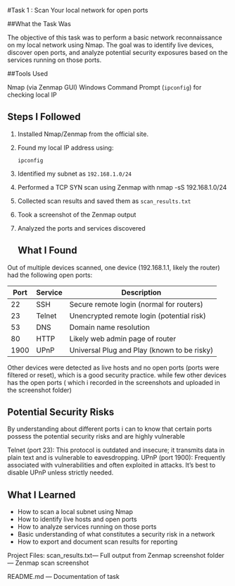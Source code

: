 #Task 1 : Scan Your local network for open ports 

##What the Task Was

The objective of this task was to perform a basic network reconnaissance on my local network using Nmap. The goal was to identify live devices, discover open ports, and analyze potential security exposures based on the services running on those ports.

##Tools Used

Nmap (via Zenmap GUI)
Windows Command Prompt (`ipconfig`) for checking local IP

## Steps I Followed

1. Installed Nmap/Zenmap from the official site.
2. Found my local IP address using:
   ```
   ipconfig
   ```
3. Identified my subnet as `192.168.1.0/24`
4. Performed a TCP SYN scan using Zenmap with
   nmap -sS 192.168.1.0/24
5. Collected scan results and saved them as `scan_results.txt`
6. Took a screenshot of the Zenmap output
7. Analyzed the ports and services discovered

   ## What I Found

Out of multiple devices scanned, one device (192.168.1.1, likely the router) had the following open ports:

| Port | Service | Description |
|------|---------|-------------|
| 22   | SSH     | Secure remote login (normal for routers) |
| 23   | Telnet  | Unencrypted remote login (potential risk) |
| 53   | DNS     | Domain name resolution |
| 80   | HTTP    | Likely web admin page of router |
| 1900 | UPnP    | Universal Plug and Play (known to be risky) |

Other devices were detected as live hosts and no open ports (ports were filtered or reset), which is a good security practice. while few other devices has the open ports ( which i recorded in the screenshots and uploaded in the screenshot folder)

## Potential Security Risks
By understanding about different ports i can to know that certain ports possess the potential security risks and are highly vulnerable 

Telnet (port 23): This protocol is outdated and insecure; it transmits data in plain text and is vulnerable to eavesdropping.
UPnP (port 1900): Frequently associated with vulnerabilities and often exploited in attacks. It’s best to disable UPnP unless strictly needed.

##  What I Learned

- How to scan a local subnet using Nmap
- How to identify live hosts and open ports
- How to analyze services running on those ports
- Basic understanding of what constitutes a security risk in a network
- How to export and document scan results for reporting

Project Files:
 scan_results.txt— Full output from Zenmap
 screenshot folder — Zenmap scan screenshot

 README.md — Documentation of task

